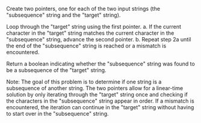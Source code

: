 Create two pointers, one for each of the two input strings (the "subsequence" string and the "target" string).

Loop through the "target" string using the first pointer.
a. If the current character in the "target" string matches the current character in the "subsequence" string, advance the second pointer.
b. Repeat step 2a until the end of the "subsequence" string is reached or a mismatch is encountered.

Return a boolean indicating whether the "subsequence" string was found to be a subsequence of the "target" string.

Note: The goal of this problem is to determine if one string is a subsequence of another string. The two pointers allow for a linear-time solution by only iterating through the "target" string once and checking if the characters in the "subsequence" string appear in order. If a mismatch is encountered, the iteration can continue in the "target" string without having to start over in the "subsequence" string.